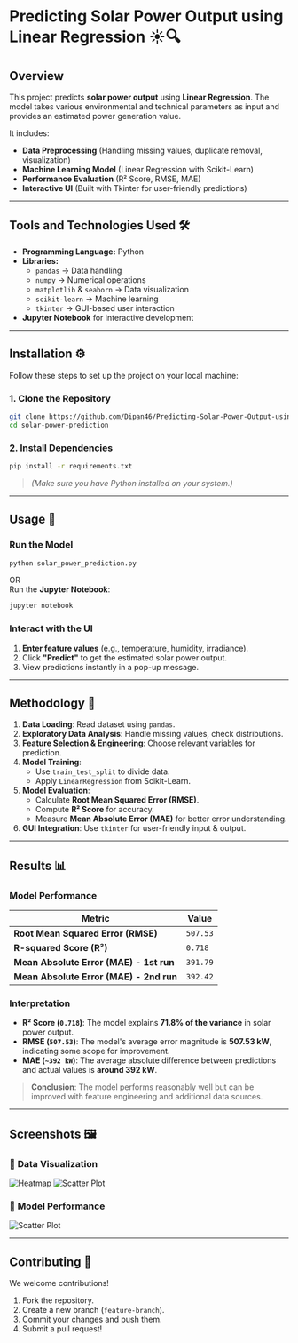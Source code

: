 # **Predicting Solar Power Output using Linear Regression** ☀️🔍  

## **Overview**  
This project predicts **solar power output** using **Linear Regression**. The model takes various environmental and technical parameters as input and provides an estimated power generation value.  

It includes:
- **Data Preprocessing** (Handling missing values, duplicate removal, visualization)
- **Machine Learning Model** (Linear Regression with Scikit-Learn)
- **Performance Evaluation** (R² Score, RMSE, MAE)
- **Interactive UI** (Built with Tkinter for user-friendly predictions)

---

## **Tools and Technologies Used** 🛠️  
- **Programming Language:** Python  
- **Libraries:**  
  - `pandas` → Data handling  
  - `numpy` → Numerical operations  
  - `matplotlib` & `seaborn` → Data visualization  
  - `scikit-learn` → Machine learning  
  - `tkinter` → GUI-based user interaction  
- **Jupyter Notebook** for interactive development  

---

## **Installation** ⚙️  
Follow these steps to set up the project on your local machine:

### **1. Clone the Repository**
```bash
git clone https://github.com/Dipan46/Predicting-Solar-Power-Output-using-Linear-Regression.git
cd solar-power-prediction
```

### **2. Install Dependencies**
```bash
pip install -r requirements.txt
```
> *(Make sure you have Python installed on your system.)*

---

## **Usage** 🚀  

### **Run the Model**
```bash
python solar_power_prediction.py
```
OR  
Run the **Jupyter Notebook**:  
```bash
jupyter notebook
```

### **Interact with the UI**
1. **Enter feature values** (e.g., temperature, humidity, irradiance).
2. Click **"Predict"** to get the estimated solar power output.
3. View predictions instantly in a pop-up message.

---

## **Methodology** 🔬  
1. **Data Loading**: Read dataset using `pandas`.  
2. **Exploratory Data Analysis**: Handle missing values, check distributions.  
3. **Feature Selection & Engineering**: Choose relevant variables for prediction.  
4. **Model Training**:  
   - Use `train_test_split` to divide data.  
   - Apply `LinearRegression` from Scikit-Learn.  
5. **Model Evaluation**:  
   - Calculate **Root Mean Squared Error (RMSE)**.  
   - Compute **R² Score** for accuracy.  
   - Measure **Mean Absolute Error (MAE)** for better error understanding.  
6. **GUI Integration**: Use `tkinter` for user-friendly input & output.  

---

## **Results** 📊  

### **Model Performance**  
| Metric               | Value |
|----------------------|-------|
| **Root Mean Squared Error (RMSE)** | `507.53` |
| **R-squared Score (R²)** | `0.718` |
| **Mean Absolute Error (MAE) - 1st run** | `391.79` |
| **Mean Absolute Error (MAE) - 2nd run** | `392.42` |

### **Interpretation**  
- **R² Score (`0.718`)**: The model explains **71.8% of the variance** in solar power output.  
- **RMSE (`507.53`)**: The model's average error magnitude is **507.53 kW**, indicating some scope for improvement.  
- **MAE (`~392 kW`)**: The average absolute difference between predictions and actual values is **around 392 kW**.  

> **Conclusion**: The model performs reasonably well but can be improved with feature engineering and additional data sources.

---

## **Screenshots** 🖼️  
### 📌 **Data Visualization**
![Heatmap](plots/Heatmap.png)
![Scatter Plot](plots/Scatterplot.png)

### 📌 **Model Performance**
![Scatter Plot](plots/act_pre_val.png)

---

## **Contributing** 🤝  
We welcome contributions!  
1. Fork the repository.  
2. Create a new branch (`feature-branch`).  
3. Commit your changes and push them.  
4. Submit a pull request!  
